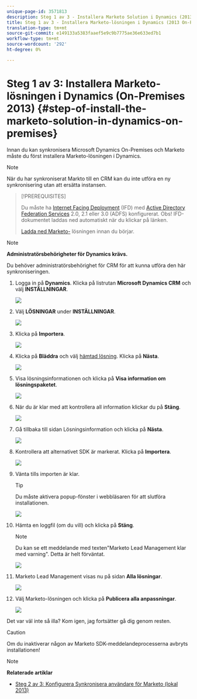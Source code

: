 ```yaml
---
unique-page-id: 3571813
description: Steg 1 av 3 - Installera Marketo Solution i Dynamics (2013 On-Premises) - Marketo Docs - Produktdokumentation
title: Steg 1 av 3 - Installera Marketo-lösningen i Dynamics (2013 On-Premises)
translation-type: tm+mt
source-git-commit: e149133a5383faaef5e9c9b7775ae36e633ed7b1
workflow-type: tm+mt
source-wordcount: '292'
ht-degree: 0%

---
```



# Steg 1 av 3: Installera Marketo-lösningen i Dynamics (On-Premises 2013) {#step-of-install-the-marketo-solution-in-dynamics-on-premises}

Innan du kan synkronisera Microsoft Dynamics On-Premises och Marketo måste du först installera Marketo-lösningen i Dynamics.

>[!NOTE]
>
>När du har synkroniserat Markto till en CRM kan du inte utföra en ny synkronisering utan att ersätta instansen.

>[!PREREQUISITES]
>
>Du måste ha [Internet Facing Deployment](http://www.microsoft.com/en-us/download/confirmation.aspx?id=41701) (IFD) med [Active Directory Federation Services](https://msdn.microsoft.com/en-us/library/bb897402.aspx) 2.0, 2.1 eller 3.0 (ADFS) konfigurerat. Obs! IFD-dokumentet laddas ned automatiskt när du klickar på länken.
>
>[Ladda ned Marketo-](../../../../../product-docs/crm-sync/microsoft-dynamics-sync/sync-setup/download-the-marketo-lead-management-solution.md) lösningen innan du börjar.

>[!NOTE]
>
>**Administratörsbehörigheter för Dynamics krävs.**
>
>Du behöver administratörsbehörighet för CRM för att kunna utföra den här synkroniseringen.

1. Logga in på **Dynamics**. Klicka på listrutan **Microsoft Dynamics CRM** och välj **INSTÄLLNINGAR**.

   ![](assets/image2014-12-11-10-3a39-3a41.png)

1. Välj **LÖSNINGAR** under **INSTÄLLNINGAR**.

   ![](assets/image2014-12-11-10-3a39-3a51.png)

1. Klicka på **Importera**.

   ![](assets/image2015-3-26-9-3a52-3a10.png)

1. Klicka på **Bläddra** och välj [hämtad lösning](../../../../../product-docs/crm-sync/microsoft-dynamics-sync/sync-setup/download-the-marketo-lead-management-solution.md). Klicka på **Nästa**.

   ![](assets/image2015-3-26-9-3a54-3a1.png)

1. Visa lösningsinformationen och klicka på **Visa information om lösningspaketet**.

   ![](assets/image2015-11-18-11-3a12-3a8.png)

1. När du är klar med att kontrollera all information klickar du på **Stäng**.

   ![](assets/image2015-10-9-14-3a57-3a3.png)

1. Gå tillbaka till sidan Lösningsinformation och klicka på **Nästa**.

   ![](assets/image2015-3-26-9-3a55-3a17.png)

1. Kontrollera att alternativet SDK är markerat. Klicka på **Importera**.

   ![](assets/image2015-3-26-10-3a3-3a11.png)

1. Vänta tills importen är klar.

   >[!TIP]
   >
   >Du måste aktivera popup-fönster i webbläsaren för att slutföra installationen.

   ![](assets/image2014-12-11-10-3a41-3a5.png)

1. Hämta en loggfil (om du vill) och klicka på **Stäng**.

   >[!NOTE]
   >
   >Du kan se ett meddelande med texten&quot;Marketo Lead Management klar med varning&quot;. Detta är helt förväntat.

   ![](assets/image2014-12-11-10-3a41-3a14.png)

1. Marketo Lead Management visas nu på sidan **Alla lösningar**.

   ![](assets/image2015-3-26-10-3a1-3a21.png)

1. Välj Marketo-lösningen och klicka på **Publicera alla anpassningar**.

   ![](assets/image2014-12-11-10-3a41-3a32.png)

Det var väl inte så illa? Kom igen, jag fortsätter gå dig genom resten.

>[!CAUTION]
>
>Om du inaktiverar någon av Marketo SDK-meddelandeprocesserna avbryts installationen!

>[!NOTE]
>
>**Relaterade artiklar**
>
>* [Steg 2 av 3: Konfigurera Synkronisera användare för Marketo (lokal 2013)](step-2-of-3-configure.md)

>



